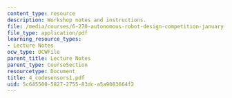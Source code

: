 ```yaml
---
content_type: resource
description: Workshop notes and instructions.
file: /media/courses/6-270-autonomous-robot-design-competition-january-iap-2005/5c6455005827275583dca5a9083664f2_4_codesensors1.pdf
file_type: application/pdf
learning_resource_types:
- Lecture Notes
ocw_type: OCWFile
parent_title: Lecture Notes
parent_type: CourseSection
resourcetype: Document
title: 4_codesensors1.pdf
uid: 5c645500-5827-2755-83dc-a5a9083664f2
---
```

